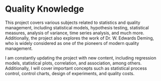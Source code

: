 # Quality Knowledge
This project covers various subjects related to statistics and quality management, including statistical models, hypothesis testing, statistical measures, analysis of variance, time series analysis, and much more. Additionally, the project also explores the work of Dr. W. Edwards Deming, who is widely considered as one of the pioneers of modern quality management.

I am constantly updating the project with new content, including regression models, statistical plots, correlation, and association, among others. Additionally, I will cover important concepts such as statistical process control, control charts, design of experiments, and quality costs.
